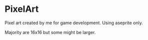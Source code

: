 # PixelArt

Pixel art created by me for game development. Using aseprite only. 

Majority are 16x16 but some might be larger.
 
